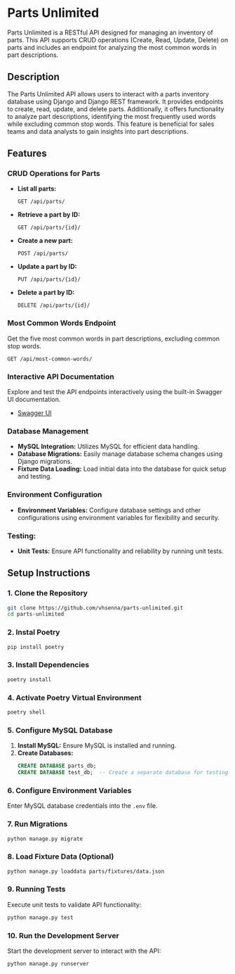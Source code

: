 # Parts Unlimited

Parts Unlimited is a RESTful API designed for managing an inventory of parts. This API supports CRUD operations (Create, Read, Update, Delete) on parts and includes an endpoint for analyzing the most common words in part descriptions.

## Description
The Parts Unlimited API allows users to interact with a parts inventory database using Django and Django REST framework. It provides endpoints to create, read, update, and delete parts. Additionally, it offers functionality to analyze part descriptions, identifying the most frequently used words while excluding common stop words. This feature is beneficial for sales teams and data analysts to gain insights into part descriptions.

## Features

### CRUD Operations for Parts
- **List all parts:**
    ```http
    GET /api/parts/
    ```

- **Retrieve a part by ID:**
    ```http
    GET /api/parts/{id}/
    ```

- **Create a new part:**
    ```http
    POST /api/parts/
    ```

- **Update a part by ID:**
    ```http
    PUT /api/parts/{id}/
    ```

- **Delete a part by ID:**
    ```http
    DELETE /api/parts/{id}/
    ```

### Most Common Words Endpoint
Get the five most common words in part descriptions, excluding common stop words.

```http
GET /api/most-common-words/
```

### Interactive API Documentation
Explore and test the API endpoints interactively using the built-in Swagger UI documentation.

- [Swagger UI](http://localhost:8000/docs/)

### Database Management
- **MySQL Integration:** Utilizes MySQL for efficient data handling.
- **Database Migrations:** Easily manage database schema changes using Django migrations.
- **Fixture Data Loading:** Load initial data into the database for quick setup and testing.

### Environment Configuration
- **Environment Variables:** Configure database settings and other configurations using environment variables for flexibility and security.

### **Testing:**
- **Unit Tests:** Ensure API functionality and reliability by running unit tests.

## Setup Instructions

### 1. Clone the Repository
```bash
git clone https://github.com/vhsenna/parts-unlimited.git
cd parts-unlimited
```

### 2. Instal Poetry
```bash
pip install poetry
```

### 3. Install Dependencies
```bash
poetry install
```

### 4. Activate Poetry Virtual Environment
```bash
poetry shell
```

### 5. Configure MySQL Database
1. **Install MySQL:** Ensure MySQL is installed and running.
2. **Create Databases:**
    ```sql
    CREATE DATABASE parts_db;
    CREATE DATABASE test_db;  -- Create a separate database for testing if needed.
    ```

### 6. Configure Environment Variables
Enter MySQL database credentials into the `.env` file.

### 7. Run Migrations
```bash
python manage.py migrate
```

### 8. Load Fixture Data (Optional)
```bash
python manage.py loaddata parts/fixtures/data.json
```

### 9. Running Tests
Execute unit tests to validate API functionality:
```bash
python manage.py test
```

### 10. Run the Development Server
Start the development server to interact with the API:
```bash
python manage.py runserver
```
